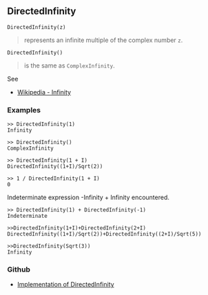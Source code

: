 ## DirectedInfinity

```
DirectedInfinity(z)
```

> represents an infinite multiple of the complex number `z`.

```
DirectedInfinity()
```

> is the same as `ComplexInfinity`.


See 
* [Wikipedia - Infinity](https://en.wikipedia.org/wiki/Infinity) 

### Examples

``` 
>> DirectedInfinity(1)
Infinity
 
>> DirectedInfinity()
ComplexInfinity
 
>> DirectedInfinity(1 + I)
DirectedInfinity((1+I)/Sqrt(2))
 
>> 1 / DirectedInfinity(1 + I)
0
```

Indeterminate expression -Infinity + Infinity encountered.

```
>> DirectedInfinity(1) + DirectedInfinity(-1)
Indeterminate
 
>>DirectedInfinity(1+I)+DirectedInfinity(2+I)
DirectedInfinity((1+I)/Sqrt(2))+DirectedInfinity((2+I)/Sqrt(5))
 
>>DirectedInfinity(Sqrt(3))
Infinity
```

### Github

* [Implementation of DirectedInfinity](https://github.com/axkr/symja_android_library/blob/master/symja_android_library/matheclipse-core/src/main/java/org/matheclipse/core/builtin/Arithmetic.java#L1403) 
